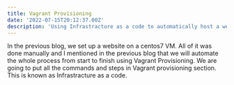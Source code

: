 ```yaml
---
title: Vagrant Provisioning
date: '2022-07-15T20:12:37.00Z'
description: 'Using Infrastracture as a code to automatically host a website on a VM'
---
```



In the previous blog, we set up a website on a centos7 VM. All of it was done manually and I mentioned in the previous blog that we will automate the whole process from start to finish using Vagrant Provisioning. We are going to put all the commands and steps in Vagrant provisioning section. This is known as Infrastracture as a code. 
